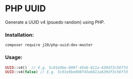 PHP UUID
========

Generate a UUID v4 (psuedo random) using PHP.

### Installation:

`composer require j20/php-uuid:dev-master`

### Usage:

```PHP
UUID::v4()  // E.g. 5c01e9be-008f-45eb-811a-639df3c56f7d
UUID::v4(false) // E.g. 5c01e9be008f45eb811a639df3c56f7d
```

